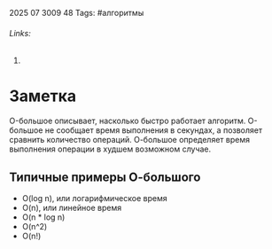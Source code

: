2025 07 3009 48
Tags: #алгоритмы 
###### Links: 
1) 
# Заметка
O-большое описывает, насколько быстро работает алгоритм. O-большое не сообщает время выполнения в секундах, а позволяет  сравнить количество операций. О-большое определяет время выполнения операции в худшем возможном случае.
## Типичные примеры О-большого
- O(log n), или логарифмическое время
- O(n), или линейное время
- O(n * log n)
- O(n^2)
- O(n!)
